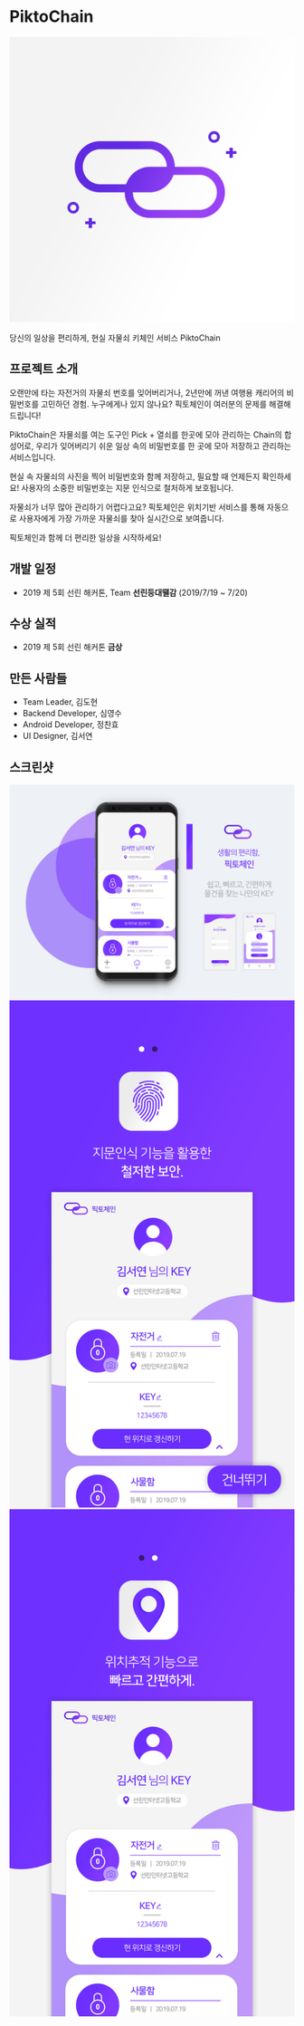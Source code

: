 # PiktoChain

![](./img/Icon.png)

당신의 일상을 편리하게, 현실 자물쇠 키체인 서비스 PiktoChain



## 프로젝트 소개

오랜만에 타는 자전거의 자물쇠 번호를 잊어버리거나, 2년만에 꺼낸 여행용 캐리어의 비밀번호를 고민하던 경험. 누구에게나 있지 않나요? 픽토체인이 여러분의 문제를 해결해 드립니다!

PiktoChain은 자물쇠를 여는 도구인 Pick + 열쇠를 한곳에 모아 관리하는 Chain의 합성어로, 우리가 잊어버리기 쉬운 일상 속의 비밀번호를 한 곳에 모아 저장하고 관리하는 서비스입니다.

현실 속 자물쇠의 사진을 찍어 비밀번호와 함께 저장하고, 필요할 때 언제든지 확인하세요! 사용자의 소중한 비밀번호는 지문 인식으로 철처하게 보호됩니다.

자물쇠가 너무 많아 관리하기 어렵다고요? 픽토체인은 위치기반 서비스를 통해 자동으로 사용자에게 가장 가까운 자물쇠를 찾아 실시간으로 보여줍니다.



픽토체인과 함께 더 편리한 일상을 시작하세요!



## 개발 일정

- 2019 제 5회 선린 해커톤, Team **선린등대땔감** (2019/7/19 ~ 7/20)



## 수상 실적

- 2019 제 5회 선린 해커톤 **금상**



## 만든 사람들

- Team Leader, 김도현
- Backend Developer, 심영수
- Android Developer, 정찬효
- UI Designer, 김서연



## 스크린샷

![](./img/Panel.jpg)
![](./img/Walk1.png)
![](./img/Walk2.png)
